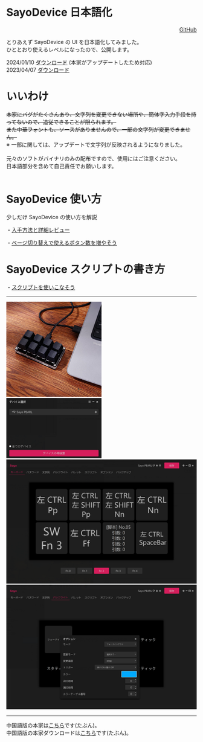 # SayoDevice 日本語化

<p style="text-align:right"><a href="https://github.com/PEARLPALMS/SayoDeviceJP/" align="right">GitHub</a></p>

とりあえず SayoDevice の UI を日本語化してみました。<br>
ひととおり使えるレベルになったので、公開します。

2024/01/10 <a href="https://pearlpalms.github.io/SayoDeviceJP/SayoDevice20240110.7z">ダウンロード</a> (本家がアップデートしたため対応)<br>
2023/04/07 <a href="https://pearlpalms.github.io/SayoDeviceJP/SayoDevice3J.7z">ダウンロード</a><br>

# いいわけ

~~本家にバグがたくさんあり、文字列を変更できない場所や、簡体字入力手段を持ってないので、追従できることが限られます。~~ <br>
~~また中華フォントも、ソースがありませんので、一部の文字列が変更できません。~~ <br>
※ 一部に関しては、アップデートで文字列が反映されるようになりました。<br>
<br>
元々のソフトがバイナリのみの配布ですので、使用にはご注意ください。<br>
日本語部分を含めて自己責任でお願いします。<br>
<br>

# SayoDevice 使い方

少しだけ SayoDevice の使い方を解説

・<a href="https://pearlpalms.github.io/SayoDeviceJP/hotswap/hotswap.html">入手方法と詳細レビュー</a>

・<a href="https://pearlpalms.github.io/SayoDeviceJP/page/page.html">ページ切り替えで使えるボタン数を増やそう</a>

# SayoDevice スクリプトの書き方

・<a href="https://pearlpalms.github.io/SayoDeviceJP/script/script.html">スクリプトを使いこなそう</a>

<hr>

<img src="./img/Sayo99.png" width="50%">

<img src="./img/Sayo1.png" width="50%">

<img src="./img/Sayo2.png" width="100%">

<img src="./img/Sayo3.png" width="100%">

<hr>

中国語版の本家は<a href="https://github.com/SoulDee/WebSayoDevice">こちら</a>です(たぶん)。<br>
中国語版の本家ダウンロードは<a href="https://dl.sayobot.cn/setting_v3.zip">こちら</a>です(たぶん)。<br>
